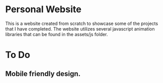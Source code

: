 # Personal Website

This is a website created from scratch to showcase some of the projects that I have completed. The website utilizes several javascript animation libraries that can be found in the assets/js folder.

# To Do

Mobile friendly design.
-
